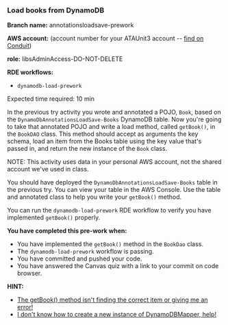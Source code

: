 ### Load books from DynamoDB

**Branch name:** annotationsloadsave-prework

**AWS account:** (account number for your <Alias>ATAUnit3 account -- 
[find on Conduit](https://access.amazon.com/aws/accounts))
 
**role:** IibsAdminAccess-DO-NOT-DELETE

**RDE workflows:**
* `dynamodb-load-prework`

Expected time required: 10 min

In the previous try activity you wrote and annotated a POJO, `Book`, based on the `DynamoDbAnnotationsLoadSave-Books`
DynamoDB table. Now you're going to take that annotated POJO and write a load method, called `getBook()`, in the
`BookDAO` class. This method should accept as arguments the key schema, load an item from the Books table using
the key value that's passed in, and return the new instance of the `Book` class.

NOTE: This activity uses data in your personal AWS account, not the shared account we've used in class.

You should have deployed the `DynamoDbAnnotationsLoadSave-Books` table in the previous try. You can view your table
in the AWS Console. Use the table and annotated class to help you write your `getBook()` method.

You can run the `dynamodb-load-prework` RDE workflow to verify you have implemented `getBook()` properly.

**You have completed this pre-work when:**
* You have implemented the `getBook()` method in the `BookDao` class.
* The `dynamodb-load-prework` workflow is passing.
* You have committed and pushed your code.
* You have answered the Canvas quiz with a link to your commit on code browser.

**HINT:**
* [The getBook() method isn't finding the correct item or giving me an error!](hints/hint-01.md)
* [I don't know how to create a new instance of DynamoDBMapper, help!](hints/hint-02.md)

